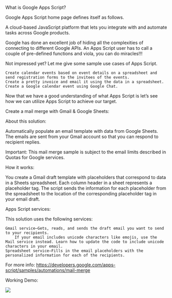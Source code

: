 What is Google Apps Script?

Google Apps Script home page defines itself as follows.

A cloud-based JavaScript platform that lets you integrate with and automate tasks across Google products.

Google has done an excellent job of hiding all the complexities of connecting to different Google APIs. An Apps Script user has to call a couple of pre-defined functions and viola, you can do miracles!!!

Not impressed yet? Let me give some sample use cases of Apps Script.

    Create calendar events based on event details on a spreadsheet and send registration forms to the invitees of the events.
    Create a pretty invoice and email it using the data in a spreadsheet.
    Create a Google calendar event using Google Chat.

Now that we have a good understanding of what Apps Script is let’s see how we can utilize Apps Script to achieve our target.

Create a mail merge with Gmail & Google Sheets:

About this solution:

Automatically populate an email template with data from Google Sheets. The emails are sent from your Gmail account so that you can respond to recipient replies.

Important: This mail merge sample is subject to the email limits described in Quotas for Google services.

How it works:

You create a Gmail draft template with placeholders that correspond to data in a Sheets spreadsheet. Each column header in a sheet represents a placeholder tag. The script sends the information for each placeholder from the spreadsheet to the location of the corresponding placeholder tag in your email draft.

Apps Script services:

This solution uses the following services:

    Gmail service–Gets, reads, and sends the draft email you want to send to your recipients.
        If your email includes unicode characters like emojis, use the Mail service instead. Learn how to update the code to include unicode characters in your email.
    Spreadsheet service–Fills in the email placeholders with the personalized information for each of the recipients.

For more info: https://developers.google.com/apps-script/samples/automations/mail-merge

Working Demo:

![](https://github.com/PeerSyedHussain/Gmail-Sheets-Mail-Merge/blob/master/mail-merge.gif)
